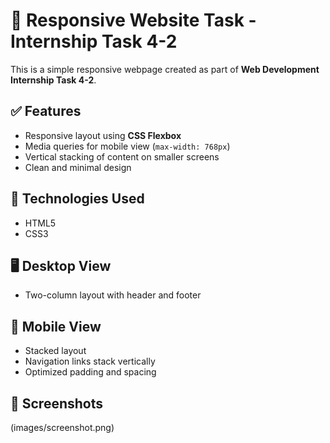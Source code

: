 # 📱 Responsive Website Task - Internship Task 4-2

This is a simple responsive webpage created as part of **Web Development Internship Task 4-2**.

## ✅ Features
- Responsive layout using **CSS Flexbox**
- Media queries for mobile view (`max-width: 768px`)
- Vertical stacking of content on smaller screens
- Clean and minimal design

## 📂 Technologies Used
- HTML5
- CSS3

## 🖥️ Desktop View
- Two-column layout with header and footer

## 📱 Mobile View
- Stacked layout
- Navigation links stack vertically
- Optimized padding and spacing

## 📸 Screenshots
(images/screenshot.png)


